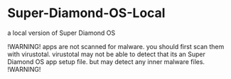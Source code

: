 # Super-Diamond-OS-Local
a local version of Super Diamond OS


!WARNING! apps are not scanned for malware. you should first scan them with virustotal. virustotal may not be able to detect that its an Super Diamond OS app setup file. but may detect any inner malware files. !WARNING!
